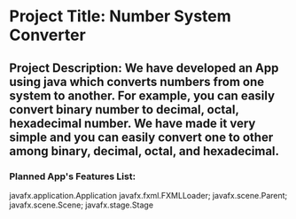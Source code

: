 # Project Title: Number System Converter
## Project Description: We have developed an App using java which converts numbers from one system to another. For example, you can easily convert binary number to decimal, octal, hexadecimal number. We have made it very simple and you can easily convert one to other among binary, decimal, octal, and hexadecimal.
### Planned App's Features List:
javafx.application.Application
javafx.fxml.FXMLLoader;
javafx.scene.Parent;
javafx.scene.Scene;
javafx.stage.Stage
